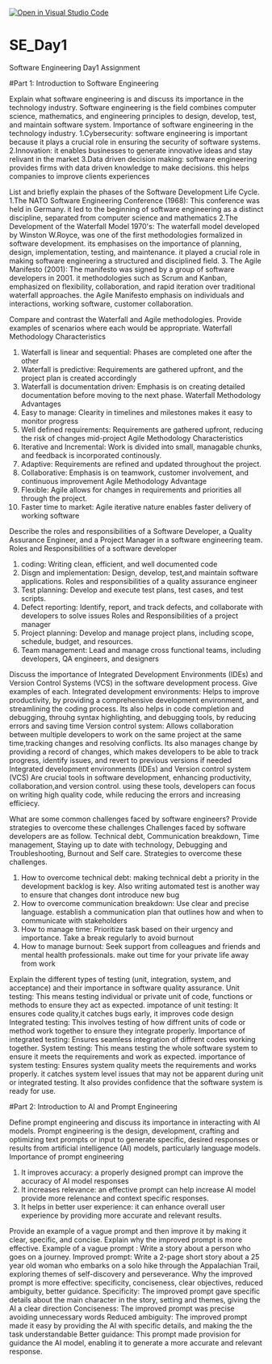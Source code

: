 [![Open in Visual Studio Code](https://classroom.github.com/assets/open-in-vscode-2e0aaae1b6195c2367325f4f02e2d04e9abb55f0b24a779b69b11b9e10269abc.svg)](https://classroom.github.com/online_ide?assignment_repo_id=18643413&assignment_repo_type=AssignmentRepo)
# SE_Day1
Software Engineering Day1 Assignment

#Part 1: Introduction to Software Engineering

Explain what software engineering is and discuss its importance in the technology industry.
Software engineering is the field combines computer science, mathematics, and engineering principles to design, develop, test, and maintain software system.
Importance of software engineering in the technology industry.
1.Cybersecurity: software engineering is important because it plays a crucial role in ensuring the security of software systems. 
2.Innovation: it enables businesses to generate innovative ideas and stay relivant in the market
3.Data driven decision making: software engineering provides firms with data driven knowledge to make decisions. this helps companies to improve clients experiences

List and briefly explain the phases of the Software Development Life Cycle.
1.The NATO Software Engineering Conference (1968): This conference was held in Germany. it led to the beginning of software engineering as a distinct discipline, separated from computer science and mathematics
2.The Development of the Waterfall Model 1970's: The waterfall model developed by Winston W.Royce, was one of the first methodologies formalized in software development. its emphasises on the importance of planning, design, implementation, testing, and maintenance. it played a crucial role in making software engineering a structured and disciplined field.
3. The Agile Manifesto (2001): The manifesto was signed by a group of software developers in 2001. it methodologies such as Scrum and Kanban, emphasized on flexibility, collaboration, and rapid iteration over traditional waterfall approaches. the Agile Manifesto emphasis on individuals and interactions, working software, customer collaboration.

Compare and contrast the Waterfall and Agile methodologies. Provide examples of scenarios where each would be appropriate.
Waterfall Methodology Characteristics
1. Waterfall is linear and sequential: Phases are completed one after the other
2. Waterfall is predictive: Requirements are gathered upfront, and the project plan is created accordingly
3. Waterfall is documentation driven: Emphasis is on creating detailed documentation before moving to the next phase.
Waterfall Methodology Advantages
1. Easy to manage: Clearity in timelines and milestones makes it easy to monitor progress
2. Well defined requirements: Requirements are gathered upfront, reducing the risk of changes mid-project
Agile Methodology Characteristics
1. Iterative and Incremental: Work is divided into small, managable chunks, and feedback is incorporated continously.
2. Adaptive: Requirements are refined and updated throughout the project.
3. Collaborative: Emphasis is on teamwork, customer involvement, and continuous improvement
Agile Methodology Advantage
1. Flexible: Agile allows for changes in requirements and priorities all through the project.
2. Faster time to market: Agile iterative nature enables faster delivery of working software

Describe the roles and responsibilities of a Software Developer, a Quality Assurance Engineer, and a Project Manager in a software engineering team.
Roles and Responsibilities of a software developer
1. coding: Writing clean, efficient, and well documented code
2. Disgn and implementation: Design, develop, test,and maintain software applications.
Roles and responsibilities of a quality assurance engineer
1. Test planning: Develop and execute test plans, test cases, and test scripts.
2. Defect reporting: Identify, report, and track defects, and collaborate with developers to solve issues
Roles and Responsibilities of a project manager
1. Project planning: Develop and manage project plans, including scope, schedule, budget, and resources.
2. Team management: Lead and manage cross functional teams, including developers, QA engineers, and designers

Discuss the importance of Integrated Development Environments (IDEs) and Version Control Systems (VCS) in the software development process. Give examples of each.
Integrated development environments: Helps to improve productivity, by providing a comprehensive development environment, and streamlining the coding process. Its also helps in code completion and debugging, throuhg syntax highlighting, and debugging tools, by reducing errors and saving time
Version control system: Allows collaboration between multiple developers to work on the same project at the same time,tracking changes and resolving conflicts. Its also manages change by providing a record of changes, which makes developers to be able to track progress, identify issues, and revert to previous versions if needed
Integrated development environments (IDEs) and Version control system (VCS) Are crucial tools in software development, enhancing productivity, collaboration,and version control. using these tools, developers can focus on writing high quality code, while reducing the errors and increasing efficiecy.

What are some common challenges faced by software engineers? Provide strategies to overcome these challenges
Challenges faced by software developers are as follow. Technical debt, Communication breakdown, Time management, Staying up to date with technology, Debugging and Troubleshooting, Burnout and Self care.
Strategies to overcome these challenges.
1. How to overcome technical debt: making technical debt a priority in the development backlog is key. Also writing automated test is another way to ensure that changes dont introduce new bug
2. How to overcome communication breakdown: Use clear and precise language. establish a communication plan that outlines how and when to communicate with stakeholders   
3. How to manage time: Prioritize task based on their urgency and importance. Take a break regularly to avoid burnout
4. How to manage burnout: Seek support from colleagues and friends and mental health professionals. make out time for your private life away from work   

Explain the different types of testing (unit, integration, system, and acceptance) and their importance in software quality assurance.
Unit testing: This means testing individual or private unit of code, functions or methods to ensure they act as expected.
impotance of unit testing: It ensures code quality,it catches bugs early, it improves code design
Integrated testing: This involves testing of how diffrent units of code or method work together to ensure they integrate properly.
Importance of integrated testing: Ensures seamless integration of diffrent codes working together.
System testing: This means testing the whole software system to ensure it meets the requirements and work as expected.
importance of system testing: Ensures system quality meets the requirements and works properly. it catches system level issues that may not be apparent during unit or integrated testing. It also provides confidence that the software system is ready for use. 

#Part 2: Introduction to AI and Prompt Engineering


Define prompt engineering and discuss its importance in interacting with AI models.
Prompt engineering is the design, development, crafting and optimizing text prompts or input to generate specific, desired responses or results from artificial intelligence (AI) models, particularly language models.
Importance of prompt engineering
1. It improves accuracy: a properly designed prompt can improve the accuracy of AI model responses
2. It increases relevance: an effective prompt can help increase AI model provide more relenance and context specific responses.
3. It helps in better user experience: it can enhance overall user experience by providing more accurate and relevant results. 

Provide an example of a vague prompt and then improve it by making it clear, specific, and concise. Explain why the improved prompt is more effective.
Example of a vague prompt : Write a story about a person who goes on a journey.
Improved prompt: Write a 2-page short story about a 25 year old woman who embarks on a solo hike through the Appalachian Trail, exploring themes of self-discovery and perseverance.
Why the improved prompt is more effective: specificity, conciseness, clear objectives, reduced ambiguity, better guidance.
Specificity: The improved prompt gave specific details about the main character in the story, setting and themes, giving the AI a clear direction
Conciseness: The improved prompt was precise avoiding unnecessary words
Reduced ambiguity: The improved prompt made it easy by providing the AI with specific details, and making the the task understandable
Better guidance: This prompt made provision for guidance the AI model, enabling it to generate a more accurate and relevant response.
